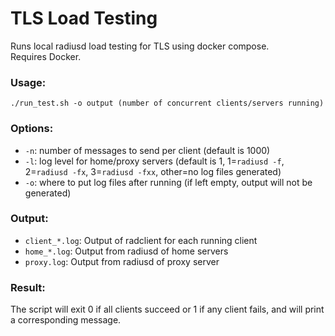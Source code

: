 # TLS Load Testing

Runs local radiusd load testing for TLS using docker compose.  
Requires Docker.  
### Usage:  
`./run_test.sh -o output (number of concurrent clients/servers running)`  
### Options:  
- `-n`: number of messages to send per client (default is 1000)
- `-l`: log level for home/proxy servers (default is 1, 1=`radiusd -f`, 2=`radiusd -fx`, 3=`radiusd -fxx`, other=no log files generated)
- `-o`: where to put log files after running (if left empty, output will not be generated)
 
### Output:  
- `client_*.log`: Output of radclient for each running client
- `home_*.log`: Output from radiusd of home servers
- `proxy.log`: Output from radiusd of proxy server

### Result:
The script will exit 0 if all clients succeed or 1 if any client fails, and will print a corresponding message.  
